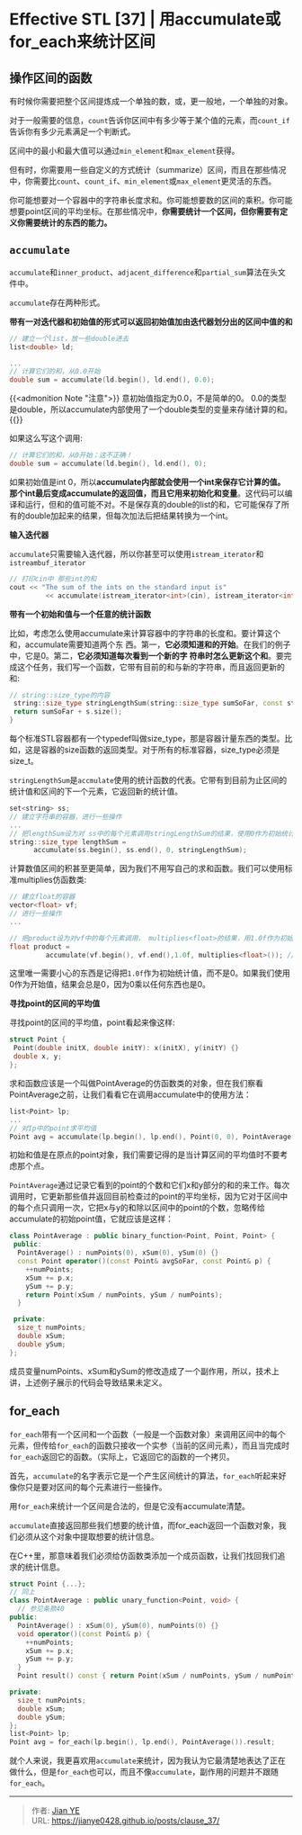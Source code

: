 # Effective STL [37] | 用accumulate或for_each来统计区间


## 操作区间的函数

有时候你需要把整个区间提炼成一个单独的数，或，更一般地，一个单独的对象。

对于一般需要的信息，`count`告诉你区间中有多少等于某个值的元素，而`count_if`告诉你有多少元素满足一个判断式。

区间中的最小和最大值可以通过`min_element`和`max_element`获得。

但有时，你需要用一些自定义的方式统计（summarize）区间，而且在那些情况中，你需要比`count`、`count_if`、`min_element`或`max_element`更灵活的东西。

你可能想要对一个容器中的字符串长度求和。你可能想要数的区间的乘积。你可能想要point区间的平均坐标。在那些情况中，**你需要统计一个区间，但你需要有定义你需要统计的东西的能力。**

## `accumulate`

`accumulate`和`inner_product`、`adjacent_difference`和`partial_sum`算法在头文件<numeric>中。

`accumulate`存在两种形式。

**带有一对迭代器和初始值的形式可以返回初始值加由迭代器划分出的区间中值的和**

```c++
// 建立一个list，放一些double进去
list<double> ld;

...
// 计算它们的和，从0.0开始
double sum = accumulate(ld.begin(), ld.end(), 0.0);
```

{{<admonition Note "注意">}}
意初始值指定为0.0，不是简单的0。
0.0的类型是double，所以accumulate内部使用了一个double类型的变量来存储计算的和。
{{</admonition>}}

如果这么写这个调用:

```c++
// 计算它们的和，从0开始；这不正确！
double sum = accumulate(ld.begin(), ld.end(), 0);
```

如果初始值是int 0，所以**accumulate内部就会使用一个int来保存它计算的值。那个int最后变成accumulate的返回值，而且它用来初始化和变量**。这代码可以编译和运行，但和的值可能不对。不是保存真的double的list的和，它可能保存了所有的double加起来的结果，但每次加法后把结果转换为一个int。

**输入迭代器**

`accumulate`只需要输入迭代器，所以你甚至可以使用`istream_iterator`和`istreambuf_iterator`

```c++
// 打印cin中 那些int的和
cout << "The sum of the ints on the standard input is"
         << accumulate(istream_iterator<int>(cin), istream_iterator<int>(), 0);
```

**带有一个初始和值与一个任意的统计函数**

比如，考虑怎么使用accumulate来计算容器中的字符串的长度和。要计算这个和，accumulate需要知道两个东 西。第一，**它必须知道和的开始**。在我们的例子中，它是0。第二，**它必须知道每次看到一个新的字 符串时怎么更新这个和**。要完成这个任务，我们写一个函数，它带有目前的和与新的字符串，而且返回更新的和:

```c++
// string::size_type的内容
 string::size_type stringLengthSum(string::size_type sumSoFar, const string& s) {
 return sumSoFar + s.size();
}
```

每个标准STL容器都有一个typedef叫做size_type，那是容器计量东西的类型。比如，这是容器的size函数的返回类型。对于所有的标准容器，size_type必须是size_t。

`stringLengthSum`是`accmulate`使用的统计函数的代表。它带有到目前为止区间的统计值和区间的下一个元素，它返回新的统计值。

```c++
set<string> ss;
// 建立字符串的容器，进行一些操作
...
// 把lengthSum设为对 ss中的每个元素调用stringLengthSum的结果，使用0作为初始统计值
string::size_type lengthSum =
      accumulate(ss.begin(), ss.end(), 0, stringLengthSum);
```

计算数值区间的积甚至更简单，因为我们不用写自己的求和函数。我们可以使用标准multiplies仿函数类:

```c++
// 建立float的容器
vector<float> vf;
// 进行一些操作
...

// 把product设为对vf中的每个元素调用， multiplies<float>的结果，用1.0f作为初始统计值
float product =
         accumulate(vf.begin(), vf.end(),1.0f, multiplies<float>()); //
```

这里唯一需要小心的东西是记得把`1.0f`作为初始统计值，而不是0。如果我们使用0作为开始值，结果会总是0，因为0乘以任何东西也是0。

**寻找point的区间的平均值**

寻找point的区间的平均值，point看起来像这样:

```c++
struct Point {
 Point(double initX, double initY): x(initX), y(initY) {}
 double x, y;
};
```
求和函数应该是一个叫做PointAverage的仿函数类的对象，但在我们察看PointAverage之前，让我们看看它在调用accumulate中的使用方法：

```c++
list<Point> lp;
...
// 对Ip中的point求平均值
Point avg = accumulate(lp.begin(), lp.end(), Point(0, 0), PointAverage());
```

初始和值是在原点的point对象，我们需要记得的是当计算区间的平均值时不要考虑那个点。

`PointAverage`通过记录它看到的point的个数和它们x和y部分的和的来工作。每次调用时，它更新那些值并返回目前检查过的point的平均坐标，因为它对于区间中的每个点只调用一次，它把x与y的和除以区间中的point的个数，忽略传给accumulate的初始point值，它就应该是这样：

```c++
class PointAverage : public binary_function<Point, Point, Point> {
 public:
  PointAverage() : numPoints(0), xSum(0), ySum(0) {}
  const Point operator()(const Point& avgSoFar, const Point& p) {
    ++numPoints;
    xSum += p.x;
    ySum += p.y;
    return Point(xSum / numPoints, ySum / numPoints);
  }

 private:
  size_t numPoints;
  double xSum;
  double ySum;
};
```

成员变量numPoints、xSum和ySum的修改造成了一个副作用，所以，技术上讲，上述例子展示的代码会导致结果未定义。

## for_each

`for_each`带有一个区间和一个函数（一般是一个函数对象）来调用区间中的每个元素，但传给`for_each`的函数只接收一个实参（当前的区间元素），而且当完成时`for_each`返回它的函数。（实际上，它返回它的函数的一个拷贝。

首先，`accumulate`的名字表示它是一个产生区间统计的算法，`for_each`听起来好像你只是要对区间的每个元素进行一些操作。

用`for_each`来统计一个区间是合法的，但是它没有accumulate清楚。

`accumulate`直接返回那些我们想要的统计值，而for_each返回一个函数对象，我们必须从这个对象中提取想要的统计信息。

在C++里，那意味着我们必须给仿函数类添加一个成员函数，让我们找回我们追求的统计信息。

```c++
struct Point {...};
// 同上
class PointAverage : public unary_function<Point, void> {
  // 参见条款40
public:
  PointAverage() : xSum(0), ySum(0), numPoints(0) {}
  void operator()(const Point& p) {
    ++numPoints;
    xSum += p.x;
    ySum += p.y;
  }
  Point result() const { return Point(xSum / numPoints, ySum / numPoints); }

private:
  size_t numPoints;
  double xSum;
  double ySum;
};
list<Point> lp;
Point avg = for_each(lp.begin(), lp.end(), PointAverage()).result;
```

就个人来说，我更喜欢用`accumulate`来统计，因为我认为它最清楚地表达了正在做什么，但是`for_each`也可以，而且不像`accumulate`，副作用的问题并不跟随`for_each`。

---

> 作者: [Jian YE](https://github.com/jianye0428)  
> URL: https://jianye0428.github.io/posts/clause_37/  

